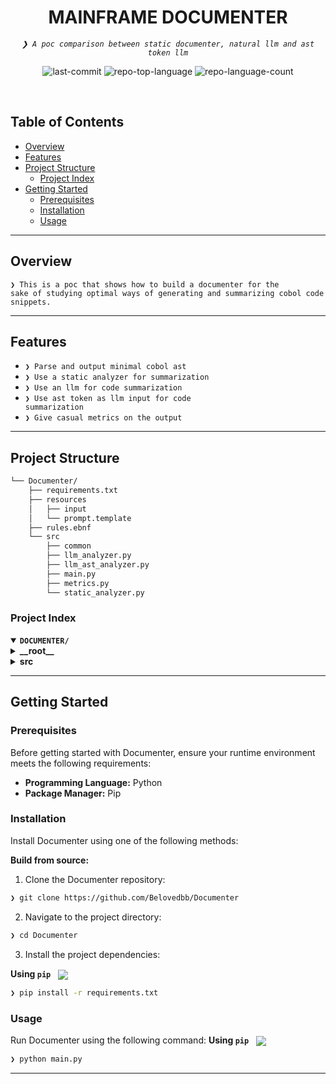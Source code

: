 
<p align="center"><h1 align="center">MAINFRAME DOCUMENTER</h1></p>
<p align="center">
	<em><code>❯ A poc comparison between static documenter, natural llm and ast token llm</code></em>
</p>
<p align="center">
	<img src="https://img.shields.io/github/last-commit/Belovedbb/Documenter?style=default&logo=git&logoColor=white&color=0080ff" alt="last-commit">
	<img src="https://img.shields.io/github/languages/top/Belovedbb/Documenter?style=default&color=0080ff" alt="repo-top-language">
	<img src="https://img.shields.io/github/languages/count/Belovedbb/Documenter?style=default&color=0080ff" alt="repo-language-count">
</p>
<p align="center"><!-- default option, no dependency badges. -->
</p>
<p align="center">
	<!-- default option, no dependency badges. -->
</p>
<br>

##  Table of Contents

- [ Overview](#-overview)
- [ Features](#-features)
- [ Project Structure](#-project-structure)
  - [ Project Index](#-project-index)
- [ Getting Started](#-getting-started)
  - [ Prerequisites](#-prerequisites)
  - [ Installation](#-installation)
  - [ Usage](#-usage)

---

##  Overview

<code>❯ This is a poc that shows how to build a documenter for the sake of studying optimal ways of generating and summarizing cobol code snippets.</code>

---

##  Features

- <code>❯ Parse and output minimal cobol ast </code>
- <code>❯ Use a static analyzer for summarization</code>
- <code>❯ Use an llm for code summarization</code>
- <code>❯ Use ast token as llm input for code summarization</code>
- <code>❯ Give casual metrics on the output</code>

---

##  Project Structure

```sh
└── Documenter/
    ├── requirements.txt
    ├── resources
    │   ├── input
    │   └── prompt.template
    ├── rules.ebnf
    └── src
        ├── common
        ├── llm_analyzer.py
        ├── llm_ast_analyzer.py
        ├── main.py
        ├── metrics.py
        └── static_analyzer.py
```


###  Project Index
<details open>
	<summary><b><code>DOCUMENTER/</code></b></summary>
	<details> <!-- __root__ Submodule -->
		<summary><b>__root__</b></summary>
		<blockquote>
			<table>
			<tr>
				<td><b><a href='https://github.com/Belovedbb/Documenter/blob/master/requirements.txt'>requirements.txt</a></b></td>
				<td><code>❯ Packages to be installed</code></td>
			</tr>
			<tr>
				<td><b><a href='https://github.com/Belovedbb/Documenter/blob/master/rules.ebnf'>rules.ebnf</a></b></td>
				<td><code>❯ cobol ebnf rules</code></td>
			</tr>
			</table>
		</blockquote>
	</details>
	<details> <!-- src Submodule -->
		<summary><b>src</b></summary>
		<blockquote>
			<table>
			<tr>
				<td><b><a href='https://github.com/Belovedbb/Documenter/blob/master/src/llm_ast_analyzer.py'>llm_ast_analyzer.py</a></b></td>
				<td><code>❯ an llm summarizer that takes ast as a token</code></td>
			</tr>
			<tr>
				<td><b><a href='https://github.com/Belovedbb/Documenter/blob/master/src/main.py'>main.py</a></b></td>
				<td><code>❯ main entry point</code></td>
			</tr>
			<tr>
				<td><b><a href='https://github.com/Belovedbb/Documenter/blob/master/src/metrics.py'>metrics.py</a></b></td>
				<td><code>❯ shows main summary of the documentation generated</code></td>
			</tr>
			<tr>
				<td><b><a href='https://github.com/Belovedbb/Documenter/blob/master/src/static_analyzer.py'>static_analyzer.py</a></b></td>
				<td><code>❯ static analyzer that makes use of parsed ast for documentation</code></td>
			</tr>
			<tr>
				<td><b><a href='https://github.com/Belovedbb/Documenter/blob/master/src/llm_analyzer.py'>llm_analyzer.py</a></b></td>
				<td><code>❯ an llm summarizer that takes natural words as a token</code></td>
			</tr>
			</table>
		</blockquote>
	</details>
</details>

---
##  Getting Started

###  Prerequisites

Before getting started with Documenter, ensure your runtime environment meets the following requirements:

- **Programming Language:** Python
- **Package Manager:** Pip


###  Installation

Install Documenter using one of the following methods:

**Build from source:**

1. Clone the Documenter repository:
```sh
❯ git clone https://github.com/Belovedbb/Documenter
```

2. Navigate to the project directory:
```sh
❯ cd Documenter
```

3. Install the project dependencies:

**Using `pip`** &nbsp; [<img align="center" src="https://img.shields.io/badge/Pip-3776AB.svg?style={badge_style}&logo=pypi&logoColor=white" />](https://pypi.org/project/pip/)

```sh
❯ pip install -r requirements.txt
```

###  Usage
Run Documenter using the following command:
**Using `pip`** &nbsp; [<img align="center" src="https://img.shields.io/badge/Pip-3776AB.svg?style={badge_style}&logo=pypi&logoColor=white" />](https://pypi.org/project/pip/)

```sh
❯ python main.py
```

---
